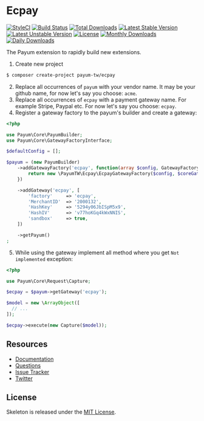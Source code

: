 # Ecpay

[![StyleCI](https://styleci.io/repos/75879524/shield?style=flat)](https://styleci.io/repos/75879524)
[![Build Status](https://travis-ci.org/recca0120/payum-ecpay.svg)](https://travis-ci.org/recca0120/payum-ecpay)
[![Total Downloads](https://poser.pugx.org/payum-tw/ecpay/d/total.svg)](https://packagist.org/packages/payum-tw/ecpay)
[![Latest Stable Version](https://poser.pugx.org/payum-tw/ecpay/v/stable.svg)](https://packagist.org/packages/payum-tw/ecpay)
[![Latest Unstable Version](https://poser.pugx.org/payum-tw/ecpay/v/unstable.svg)](https://packagist.org/packages/payum-tw/ecpay)
[![License](https://poser.pugx.org/payum-tw/ecpay/license.svg)](https://packagist.org/packages/payum-tw/ecpay)
[![Monthly Downloads](https://poser.pugx.org/payum-tw/ecpay/d/monthly)](https://packagist.org/packages/payum-tw/ecpay)
[![Daily Downloads](https://poser.pugx.org/payum-tw/ecpay/d/daily)](https://packagist.org/packages/payum-tw/ecpay)

The Payum extension to rapidly build new extensions.

1. Create new project

```bash
$ composer create-project payum-tw/ecpay
```

2. Replace all occurrences of `payum` with your vendor name. It may be your github name, for now let's say you choose: `acme`.
3. Replace all occurrences of `ecpay` with a payment gateway name. For example Stripe, Paypal etc. For now let's say you choose: `ecpay`.
4. Register a gateway factory to the payum's builder and create a gateway:

```php
<?php

use Payum\Core\PayumBuilder;
use Payum\Core\GatewayFactoryInterface;

$defaultConfig = [];

$payum = (new PayumBuilder)
    ->addGatewayFactory('ecpay', function(array $config, GatewayFactoryInterface $coreGatewayFactory) {
        return new \PayumTW\Ecpay\EcpayGatewayFactory($config, $coreGatewayFactory);
    })

    ->addGateway('ecpay', [
        'factory'     => 'ecpay',
        'MerchantID'  => '2000132',
        'HashKey'     => '5294y06JbISpM5x9',
        'HashIV'      => 'v77hoKGq4kWxNNIS',
        'sandbox'     => true,
    ])

    ->getPayum()
;
```

5. While using the gateway implement all method where you get `Not implemented` exception:

```php
<?php

use Payum\Core\Request\Capture;

$ecpay = $payum->getGateway('ecpay');

$model = new \ArrayObject([
  // ...
]);

$ecpay->execute(new Capture($model));
```

## Resources

* [Documentation](https://github.com/Payum/Payum/blob/master/src/Payum/Core/Resources/docs/index.md)
* [Questions](http://stackoverflow.com/questions/tagged/payum)
* [Issue Tracker](https://github.com/Payum/Payum/issues)
* [Twitter](https://twitter.com/payumphp)

## License

Skeleton is released under the [MIT License](LICENSE).
